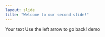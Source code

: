 ```yaml
---
layout: slide
title: "Welcome to our second slide!"
---
```

Your text
Use the left arrow to go back! demo
